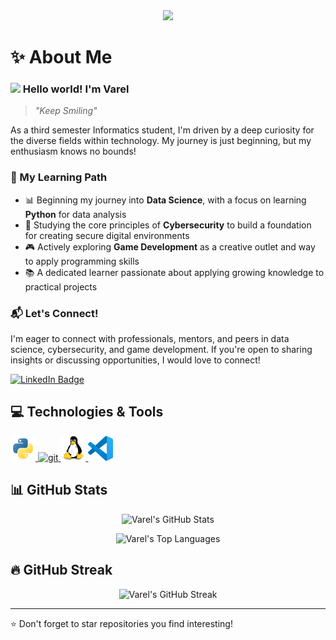 <div align="center">
  <img src="https://media4.giphy.com/media/v1.Y2lkPTc5MGI3NjExYWM5c3Z1YzV3cmJvZDR0czVibTdyOGszd3l3cTUzbWh6N2xleTV6cyZlcD12MV9pbnRlcm5hbF9naWZfYnlfaWQmY3Q9Zw/PMA3zmeKtEfAx8dhxl/giphy.gif" width="300"/>
</div>

# ✨ About Me

### <img src="https://media.giphy.com/media/hvRJCLFzcasrR4ia7z/giphy.gif" width="28"> Hello world! I'm Varel

> *"Keep Smiling"*

As a third semester Informatics student, I'm driven by a deep curiosity for the diverse fields within technology. My journey is just beginning, but my enthusiasm knows no bounds!

### 🚀 My Learning Path

- 📊 Beginning my journey into **Data Science**, with a focus on learning **Python** for data analysis
- 🔐 Studying the core principles of **Cybersecurity** to build a foundation for creating secure digital environments
- 🎮 Actively exploring **Game Development** as a creative outlet and way to apply programming skills
- 📚 A dedicated learner passionate about applying growing knowledge to practical projects

### 📬 Let's Connect!

I'm eager to connect with professionals, mentors, and peers in data science, cybersecurity, and game development. If you're open to sharing insights or discussing opportunities, I would love to connect!

[![LinkedIn Badge](https://img.shields.io/badge/-LinkedIn-0077B5?style=flat-square&logo=LinkedIn&logoColor=white)](https://linkedin.com/in/varelsza) 


## 💻 Technologies & Tools
<p align="left">
<a href="https://www.python.org" target="_blank" rel="noreferrer"> 
  <img src="https://raw.githubusercontent.com/devicons/devicon/master/icons/python/python-original.svg" alt="python" width="40" height="40"/> 
</a>
<a href="https://git-scm.com/" target="_blank" rel="noreferrer"> 
  <img src="https://www.vectorlogo.zone/logos/git-scm/git-scm-icon.svg" alt="git" width="40" height="40"/> 
</a>
<a href="https://www.linux.org/" target="_blank" rel="noreferrer"> 
  <img src="https://raw.githubusercontent.com/devicons/devicon/master/icons/linux/linux-original.svg" alt="linux" width="40" height="40"/> 
</a>
<a href="https://code.visualstudio.com/" target="_blank" rel="noreferrer"> 
  <img src="https://raw.githubusercontent.com/devicons/devicon/master/icons/vscode/vscode-original.svg" alt="vscode" width="40" height="40"/> 
</a>
</p>

## 📊 GitHub Stats
<p align="center">
  <img src="https://github-readme-stats.vercel.app/api?username=Shlyza&show_icons=true&theme=dracula&include_all_commits=true&count_private=true" alt="Varel's GitHub Stats" />
</p>

<p align="center">
  <img src="https://github-readme-stats.vercel.app/api/top-langs/?username=Shlyza&layout=compact&theme=dracula" alt="Varel's Top Languages" />
</p>

## 🔥 GitHub Streak
<p align="center">
  <img src="https://github-readme-streak-stats.herokuapp.com/?user=Shlyza&theme=dracula" alt="Varel's GitHub Streak" />
</p>

---
⭐ Don't forget to star repositories you find interesting!